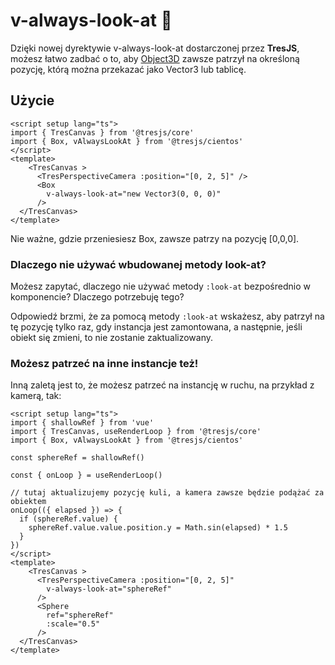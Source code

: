 # v-always-look-at 👀

Dzięki nowej dyrektywie v-always-look-at dostarczonej przez **TresJS**, możesz łatwo zadbać o to, aby [Object3D](https://threejs.org/docs/index.html?q=object#api/en/core/Object3D) zawsze patrzył na określoną pozycję, którą można przekazać jako Vector3 lub tablicę.

## Użycie

```vue{3,9}
<script setup lang="ts">
import { TresCanvas } from '@tresjs/core'
import { Box, vAlwaysLookAt } from '@tresjs/cientos'
</script>
<template>
    <TresCanvas >
      <TresPerspectiveCamera :position="[0, 2, 5]" />
      <Box
        v-always-look-at="new Vector3(0, 0, 0)"
      />
  </TresCanvas>
</template>
```

Nie ważne, gdzie przeniesiesz Box, zawsze patrzy na pozycję [0,0,0].

### Dlaczego nie używać wbudowanej metody look-at?

Możesz zapytać, dlaczego nie używać metody `:look-at` bezpośrednio w komponencie? Dlaczego potrzebuję tego?

Odpowiedź brzmi, że za pomocą metody `:look-at` wskażesz, aby patrzył na tę pozycję tylko raz, gdy instancja jest zamontowana, a następnie, jeśli obiekt się zmieni, to nie zostanie zaktualizowany.

### Możesz patrzeć na inne instancje też!

Inną zaletą jest to, że możesz patrzeć na instancję w ruchu, na przykład z kamerą, tak:

```vue{4,6,20,23}
<script setup lang="ts">
import { shallowRef } from 'vue'
import { TresCanvas, useRenderLoop } from '@tresjs/core'
import { Box, vAlwaysLookAt } from '@tresjs/cientos'

const sphereRef = shallowRef()

const { onLoop } = useRenderLoop()

// tutaj aktualizujemy pozycję kuli, a kamera zawsze będzie podążać za obiektem
onLoop(({ elapsed }) => {
  if (sphereRef.value) {
    sphereRef.value.value.position.y = Math.sin(elapsed) * 1.5
  }
})
</script>
<template>
    <TresCanvas >
      <TresPerspectiveCamera :position="[0, 2, 5]"
        v-always-look-at="sphereRef"
      />
      <Sphere
        ref="sphereRef"
        :scale="0.5"
      />
  </TresCanvas>
</template>
```
